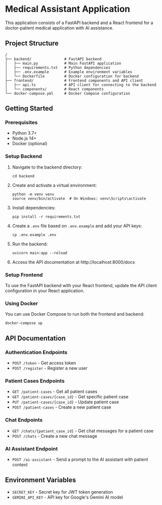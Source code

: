 
# Medical Assistant Application

This application consists of a FastAPI backend and a React frontend for a doctor-patient medical application with AI assistance.

## Project Structure

```
/
├── backend/               # FastAPI backend
│   ├── main.py            # Main FastAPI application
│   ├── requirements.txt   # Python dependencies
│   ├── .env.example       # Example environment variables
│   └── Dockerfile         # Docker configuration for backend
├── frontend/              # Frontend components and API client
│   ├── api.ts             # API client for connecting to the backend
│   └── components/        # React components
└── docker-compose.yml     # Docker Compose configuration
```

## Getting Started

### Prerequisites

- Python 3.7+
- Node.js 14+
- Docker (optional)

### Setup Backend

1. Navigate to the backend directory:
   ```
   cd backend
   ```

2. Create and activate a virtual environment:
   ```
   python -m venv venv
   source venv/bin/activate  # On Windows: venv\Scripts\activate
   ```

3. Install dependencies:
   ```
   pip install -r requirements.txt
   ```

4. Create a `.env` file based on `.env.example` and add your API keys:
   ```
   cp .env.example .env
   ```

5. Run the backend:
   ```
   uvicorn main:app --reload
   ```

6. Access the API documentation at http://localhost:8000/docs

### Setup Frontend

To use the FastAPI backend with your React frontend, update the API client configuration in your React application.

### Using Docker

You can use Docker Compose to run both the frontend and backend:

```
docker-compose up
```

## API Documentation

### Authentication Endpoints
- `POST /token` - Get access token
- `POST /register` - Register a new user

### Patient Cases Endpoints
- `GET /patient-cases` - Get all patient cases
- `GET /patient-cases/{case_id}` - Get specific patient case
- `PUT /patient-cases/{case_id}` - Update patient case
- `POST /patient-cases` - Create a new patient case

### Chat Endpoints
- `GET /chats/{patient_case_id}` - Get chat messages for a patient case
- `POST /chats` - Create a new chat message

### AI Assistant Endpoint
- `POST /ai-assistant` - Send a prompt to the AI assistant with patient context

## Environment Variables

- `SECRET_KEY` - Secret key for JWT token generation
- `GEMINI_API_KEY` - API key for Google's Gemini AI model
